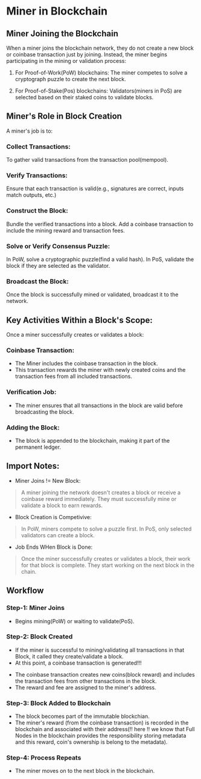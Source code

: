 # Miner in Blockchain 
## Miner Joining the Blockchain
When a miner joins the blockchain network, they do not create a new block or coinbase transaction just by joining. Instead, the miner begins participating in the mining or validation process: 
1. For Proof-of-Work(PoW) blockchains: 
The miner competes to solve a cryptograph puzzle to create the next block. 

2. For Proof-of-Stake(Pos) blockchains: 
Validators(miners in PoS) are selected based on their staked coins to validate blocks. 

## Miner's Role in Block Creation 
A miner's job is to:
### Collect Transactions:
To gather valid transactions from the transaction pool(mempool).

### Verify Transactions:
Ensure that each transaction is valid(e.g., signatures are correct, inputs match outputs, etc.)

### Construct the Block:
Bundle the verified transactions into a block.
Add a coinbase transaction to include the mining reward and transaction fees. 

### Solve or Verify Consensus Puzzle: 
In PoW, solve a cryptographic puzzle(find a valid hash).
In PoS, validate the block if they are selected as the validator. 

### Broadcast the Block: 
Once the block is successfully mined or validated, broadcast it to the network. 

## Key Activities Within a Block's Scope:
Once a miner successfully creates or validates a block: 
### Coinbase Transaction:
* The Miner includes the coinbase transaction in the block.
* This transaction rewards the miner with newly created coins and the transaction fees from all included transactions. 

### Verification Job:
* The miner ensures that all transactions in the block are valid before broadcasting the block.

### Adding the Block:
* The block is appended to the blockchain, making it part of the permanent ledger. 

## Import Notes: 
* Miner Joins != New Block: 
> A miner joining the network doesn't creates a block or receive a coinbase reward immediately.
> They must successfully mine or validate a block to earn rewards. 

* Block Creation is Competivive: 
> In PoW, miners compete to solve a puzzle first. 
> In PoS, only selected validators can create a block.


* Job Ends WHen Block is Done: 
> Once the miner successfully creates or validates a block, their work for that block is complete.
> They start working on the next block in the chain. 

## Workflow 
### Step-1: Miner Joins
* Begins mining(PoW) or waiting to validate(PoS).

### Step-2: Block Created 
* If the miner is successful to mining/validating all transactions in that Block, it called they create/validate a block.
* At this point, a coinbase transaction is generated!!!
- The coinbase transaction creates new coins(block reward) and includes the transaction fees from other transactions in the block.
- The reward and fee are assigned to the miner's address. 

### Step-3: Block Added to Blockchain 
* The block becomes part of the immutable blockchian.
* The miner's reward (from the coinbase transaction) is recorded in the blockchain and associated with their address(!! here !! we know that Full Nodes in the blockchain provides the responsibility storing metadata and this reward, coin's ownership is belong to the metadata). 

### Step-4: Process Repeats
* The miner moves on to the next block in the blockchain. 